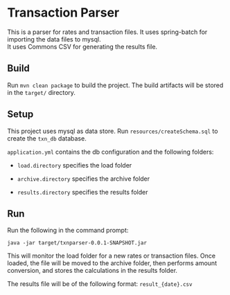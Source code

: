 # Transaction Parser

This is a parser for rates and transaction files.  It uses spring-batch for importing the data files to mysql.  
It uses Commons CSV for generating the results file. 

## Build

Run `mvn clean package` to build the project. The build artifacts will be stored in the `target/` directory.

## Setup

This project uses mysql as data store.  Run `resources/createSchema.sql` to create the `txn_db` database.

`application.yml` contains the db configuration and the following folders: 

- `load.directory` specifies the load folder

- `archive.directory` specifies the archive folder

- `results.directory` specifies the results folder

## Run

Run the following in the command prompt:

`java -jar target/txnparser-0.0.1-SNAPSHOT.jar`

This will monitor the load folder for a new rates or transaction files.  Once loaded, the file will be moved to the 
archive folder, then performs amount conversion, and stores the calculations in the results folder.

The results file will be of the following format: `result_{date}.csv`